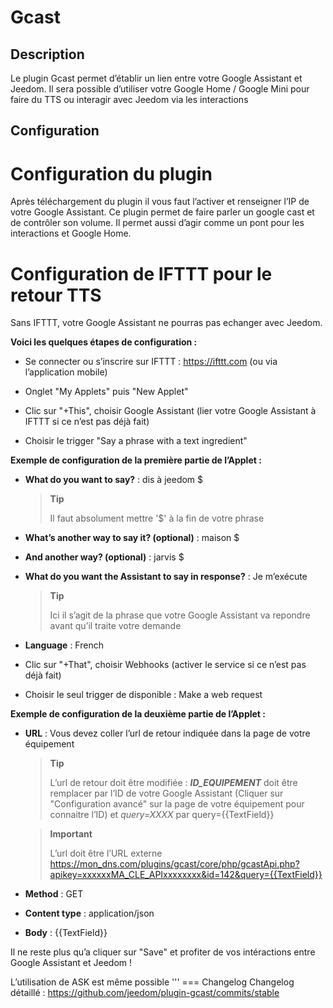 Gcast 
=====

Description 
-----------

Le plugin Gcast permet d’établir un lien entre votre Google Assistant et
Jeedom. Il sera possible d’utiliser votre Google Home / Google Mini pour
faire du TTS ou interagir avec Jeedom via les interactions

Configuration 
-------------

Configuration du plugin 
=======================

Après téléchargement du plugin il vous faut l’activer et renseigner l’IP
de votre Google Assistant. Ce plugin permet de faire parler un google
cast et de contrôler son volume. Il permet aussi d’agir comme un pont
pour les interactions et Google Home.

Configuration de IFTTT pour le retour TTS 
=========================================

Sans IFTTT, votre Google Assistant ne pourras pas echanger avec Jeedom.

**Voici les quelques étapes de configuration :**

-   Se connecter ou s’inscrire sur IFTTT : <https://ifttt.com> (ou via
    l’application mobile)

-   Onglet "My Applets" puis "New Applet"

-   Clic sur "+This", choisir Google Assistant (lier votre Google
    Assistant à IFTTT si ce n’est pas déjà fait)

-   Choisir le trigger "Say a phrase with a text ingredient"

**Exemple de configuration de la première partie de l’Applet :**

-   **What do you want to say?** : dis à jeedom \$

    > **Tip**
    >
    > Il faut absolument mettre '\$' à la fin de votre phrase

-   **What’s another way to say it? (optional)** : maison \$

-   **And another way? (optional)** : jarvis \$

-   **What do you want the Assistant to say in response?** : Je
    m’exécute

    > **Tip**
    >
    > Ici il s’agit de la phrase que votre Google Assistant va repondre
    > avant qu’il traite votre demande

-   **Language** : French

-   Clic sur "+That", choisir Webhooks (activer le service si ce n’est
    pas déjà fait)

-   Choisir le seul trigger de disponible : Make a web request

**Exemple de configuration de la deuxième partie de l’Applet :**

-   **URL** : Vous devez coller l’url de retour indiquée dans la page de
    votre équipement

    > **Tip**
    >
    > L’url de retour doit être modifiée : ***ID\_EQUIPEMENT*** doit
    > être remplacer par l’ID de votre Google Assistant (Cliquer sur
    > "Configuration avancé" sur la page de votre équipement pour
    > connaitre l’ID) et *query=XXXX* par query={{TextField}}

    > **Important**
    >
    > L’url doit être l’URL externe
    > [https://mon\_dns.com/plugins/gcast/core/php/gcastApi.php?apikey=xxxxxxMA\_CLE\_APIxxxxxxxx&id=142&query={{TextField}}](https://mon_dns.com/plugins/gcast/core/php/gcastApi.php?apikey=xxxxxxMA_CLE_APIxxxxxxxx&id=142&query={{TextField}})

-   **Method** : GET

-   **Content type** : application/json

-   **Body** : {{TextField}}

Il ne reste plus qu’a cliquer sur "Save" et profiter de vos intéractions
entre Google Assistant et Jeedom !

L’utilisation de ASK est même possible ''' === Changelog Changelog
détaillé : <https://github.com/jeedom/plugin-gcast/commits/stable>
